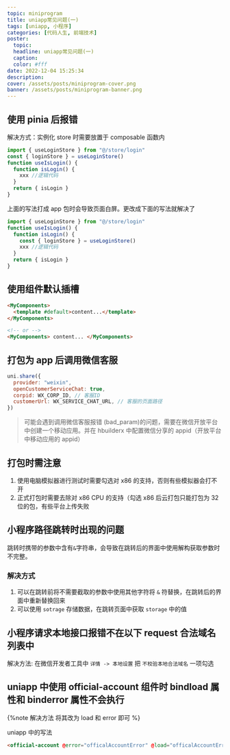 ```yaml
---
topic: miniprogram
title: uniapp常见问题(一)
tags: [uniapp, 小程序]
categories: [代码人生, 前端技术]
poster:
  topic:
  headline: uniapp常见问题(一)
  caption:
  color: #fff
date: 2022-12-04 15:25:34
description:
cover: /assets/posts/miniprogram-cover.png
banner: /assets/posts/miniprogram-banner.png
---
```


## 使用 pinia 后报错

解决方式：实例化 store 时需要放置于 composable 函数内

```js
import { useLoginStore } from "@/store/login"
const { loginStore } = useLoginStore()
function useIsLogin() {
  function isLogin() {
    xxx //逻辑代码
  }
  return { isLogin }
}
```

上面的写法打成 app 包时会导致页面白屏。更改成下面的写法就解决了

```js
import { useLoginStore } from "@/store/login"
function useIsLogin() {
  function isLogin() {
    const { loginStore } = useLoginStore()
    xxx //逻辑代码
  }
  return { isLogin }
}
```

## 使用组件默认插槽

```html
<MyComponents>
  <template #default>content...</template>
</MyComponents>

<!-- or -->
<MyComponents> content... </MyComponents>
```

## 打包为 app 后调用微信客服

```js
uni.share({
  provider: "weixin",
  openCustomerServiceChat: true,
  corpid: WX_CORP_ID, // 客服ID
  customerUrl: WX_SERVICE_CHAT_URL, // 客服的页面路径
})
```

> 可能会遇到调用微信客服报错 (bad_param)的问题，需要在微信开放平台中创建一个移动应用。并在 hbuilderx 中配置微信分享的 appid（开放平台中移动应用的 appid）

## 打包时需注意

1. 使用电脑模拟器进行测试时需要勾选对 x86 的支持，否则有些模拟器会打不开
2. 正式打包时需要去除对 x86 CPU 的支持（勾选 x86 后云打包只能打包为 32 位的包，有些平台上传失败

## 小程序路径跳转时出现的问题

跳转时携带的参数中含有`&`字符串，会导致在跳转后的界面中使用解构获取参数时不完整。

### 解决方式

1. 可以在跳转前将不需要截取的参数中使用其他字符将 `&` 符替换，在跳转后的界面中重新替换回来
2. 可以使用 `sotrage` 存储数据，在跳转页面中获取 `storage` 中的值

## 小程序请求本地接口报错不在以下 request 合法域名列表中

解决方法: 在微信开发者工具中 `详情 -> 本地设置` 把 `不校验本地合法域名` 一项勾选

## uniapp 中使用 official-account 组件时 bindload 属性和 binderror 属性不会执行

{%note 解决方法
将其改为 load 和 error 即可
%}

uniapp 中的写法

```html
<official-account @error="officalAccountError" @load="officalAccountErrorLoad" />
```
